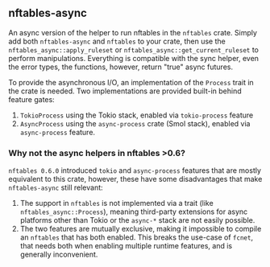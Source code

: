 ## nftables-async

An async version of the helper to run nftables in the `nftables` crate. Simply add both `nftables-async` and `nftables` to your crate, then use the `nftables_async::apply_ruleset` or `nftables_async::get_current_ruleset` to perform manipulations. Everything is compatible with the sync helper, even the error types, the functions, however, return "true" async futures.

To provide the asynchronous I/O, an implementation of the `Process` trait in the crate is needed. Two implementations are provided built-in behind feature gates:

1. `TokioProcess` using the Tokio stack, enabled via `tokio-process` feature
2. `AsyncProcess` using the `async-process` crate (Smol stack), enabled via `async-process` feature.

### Why not the async helpers in nftables >0.6?

`nftables 0.6.0` introduced `tokio` and `async-process` features that are mostly equivalent to this crate, however, these have some disadvantages that make `nftables-async` still relevant:

1. The support in `nftables` is not implemented via a trait (like `nftables_async::Process`), meaning third-party extensions for async platforms other than Tokio or the `async-*` stack are not easily possible.
2. The two features are mutually exclusive, making it impossible to compile an `nftables` that has both enabled. This breaks the use-case of `fcnet`, that needs both when enabling multiple runtime features, and is generally inconvenient.
